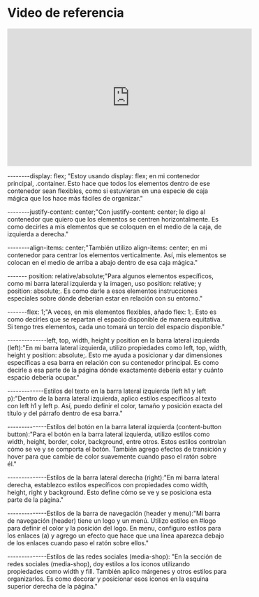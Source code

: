 # Video de referencia

<iframe width="560" height="315" src="https://www.youtube.com/embed/KP398UANzfw?si=rZW8KDYi1EujsnaW" title="YouTube video player" frameborder="0" allow="accelerometer; autoplay; clipboard-write; encrypted-media; gyroscope; picture-in-picture; web-share" allowfullscreen></iframe>


--------display: flex; "Estoy usando display: flex; en mi contenedor principal, .container. Esto hace que todos los elementos dentro de ese contenedor sean flexibles, como si estuvieran en una especie de caja mágica que los hace más fáciles de organizar."

--------justify-content: center;"Con justify-content: center; le digo al contenedor que quiero que los elementos se centren horizontalmente. Es como decirles a mis elementos que se coloquen en el medio de la caja, de izquierda a derecha."

--------align-items: center;"También utilizo align-items: center; en mi contenedor para centrar los elementos verticalmente. Así, mis elementos se colocan en el medio de arriba a abajo dentro de esa caja mágica."

------- position: relative/absolute;"Para algunos elementos específicos, como mi barra lateral izquierda y la imagen, uso position: relative; y position: absolute;. Es como darle a esos elementos instrucciones especiales sobre dónde deberían estar en relación con su entorno."

-------flex: 1;"A veces, en mis elementos flexibles, añado flex: 1;. Esto es como decirles que se repartan el espacio disponible de manera equitativa. Si tengo tres elementos, cada uno tomará un tercio del espacio disponible."

--------------left, top, width, height y position en la barra lateral izquierda (left):"En mi barra lateral izquierda, utilizo propiedades como left, top, width, height y position: absolute;. Esto me ayuda a posicionar y dar dimensiones específicas a esa barra en relación con su contenedor principal. Es como decirle a esa parte de la página dónde exactamente debería estar y cuánto espacio debería ocupar."

-------------Estilos del texto en la barra lateral izquierda (left h1 y left p):"Dentro de la barra lateral izquierda, aplico estilos específicos al texto con left h1 y left p. Así, puedo definir el color, tamaño y posición exacta del título y del párrafo dentro de esa barra."

--------------Estilos del botón en la barra lateral izquierda (content-button button):"Para el botón en la barra lateral izquierda, utilizo estilos como width, height, border, color, background, entre otros. Estos estilos controlan cómo se ve y se comporta el botón. También agrego efectos de transición y hover para que cambie de color suavemente cuando paso el ratón sobre él."

--------------Estilos de la barra lateral derecha (right):"En mi barra lateral derecha, establezco estilos específicos con propiedades como width, height, right y background. Esto define cómo se ve y se posiciona esta parte de la página."

--------------Estilos de la barra de navegación (header y menu):"Mi barra de navegación (header) tiene un logo y un menú. Utilizo estilos en #logo para definir el color y la posición del logo. En menu, configuro estilos para los enlaces (a) y agrego un efecto que hace que una línea aparezca debajo de los enlaces cuando paso el ratón sobre ellos."

--------------Estilos de las redes sociales (media-shop): "En la sección de redes sociales (media-shop), doy estilos a los iconos utilizando propiedades como width y fill. También aplico márgenes y otros estilos para organizarlos. Es como decorar y posicionar esos iconos en la esquina superior derecha de la página."